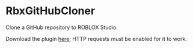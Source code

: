 # RbxGitHubCloner
Clone a GitHub repository to ROBLOX Studio.

Download the plugin [here](https://www.roblox.com/library/565656434/GitHub-Cloner); HTTP requests must be enabled for it to work.
